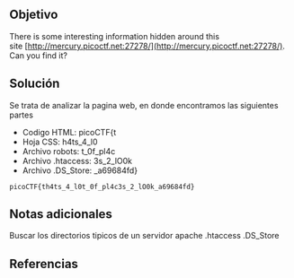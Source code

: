 ## Objetivo

There is some interesting information hidden around this site [http://mercury.picoctf.net:27278/](http://mercury.picoctf.net:27278/). Can you find it?

## Solución

Se trata de analizar la pagina web, en donde encontramos las siguientes partes
- Codigo HTML: picoCTF{t
- Hoja CSS: h4ts_4_l0
- Archivo robots: t_0f_pl4c
- Archivo .htaccess: 3s_2_lO0k
- Archivo .DS_Store: _a69684fd}



```
picoCTF{th4ts_4_l0t_0f_pl4c3s_2_lO0k_a69684fd}
```

## Notas adicionales

Buscar los directorios tipicos de un servidor apache
.htaccess
.DS_Store

## Referencias


